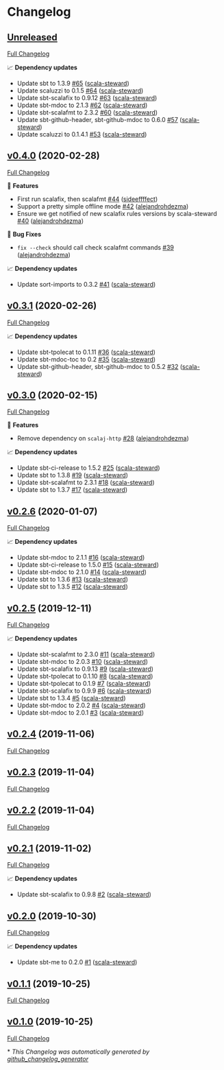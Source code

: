# Changelog

## [Unreleased](https://github.com/alejandrohdezma/sbt-fix/tree/HEAD)

[Full Changelog](https://github.com/alejandrohdezma/sbt-fix/compare/v0.4.0...HEAD)

📈 **Dependency updates**

- Update sbt to 1.3.9 [\#65](https://github.com/alejandrohdezma/sbt-fix/pull/65) ([scala-steward](https://github.com/scala-steward))
- Update scaluzzi to 0.1.5 [\#64](https://github.com/alejandrohdezma/sbt-fix/pull/64) ([scala-steward](https://github.com/scala-steward))
- Update sbt-scalafix to 0.9.12 [\#63](https://github.com/alejandrohdezma/sbt-fix/pull/63) ([scala-steward](https://github.com/scala-steward))
- Update sbt-mdoc to 2.1.3 [\#62](https://github.com/alejandrohdezma/sbt-fix/pull/62) ([scala-steward](https://github.com/scala-steward))
- Update sbt-scalafmt to 2.3.2 [\#60](https://github.com/alejandrohdezma/sbt-fix/pull/60) ([scala-steward](https://github.com/scala-steward))
- Update sbt-github-header, sbt-github-mdoc to 0.6.0 [\#57](https://github.com/alejandrohdezma/sbt-fix/pull/57) ([scala-steward](https://github.com/scala-steward))
- Update scaluzzi to 0.1.4.1 [\#53](https://github.com/alejandrohdezma/sbt-fix/pull/53) ([scala-steward](https://github.com/scala-steward))

## [v0.4.0](https://github.com/alejandrohdezma/sbt-fix/tree/v0.4.0) (2020-02-28)

[Full Changelog](https://github.com/alejandrohdezma/sbt-fix/compare/v0.3.1...v0.4.0)

🚀 **Features**

- First run scalafix, then scalafmt [\#44](https://github.com/alejandrohdezma/sbt-fix/pull/44) ([sideeffffect](https://github.com/sideeffffect))
- Support a pretty simple offline mode [\#42](https://github.com/alejandrohdezma/sbt-fix/pull/42) ([alejandrohdezma](https://github.com/alejandrohdezma))
- Ensure we get notified of new scalafix rules versions by scala-steward [\#40](https://github.com/alejandrohdezma/sbt-fix/pull/40) ([alejandrohdezma](https://github.com/alejandrohdezma))

🐛 **Bug Fixes**

- `fix --check` should call check scalafmt commands [\#39](https://github.com/alejandrohdezma/sbt-fix/pull/39) ([alejandrohdezma](https://github.com/alejandrohdezma))

📈 **Dependency updates**

- Update sort-imports to 0.3.2 [\#41](https://github.com/alejandrohdezma/sbt-fix/pull/41) ([scala-steward](https://github.com/scala-steward))

## [v0.3.1](https://github.com/alejandrohdezma/sbt-fix/tree/v0.3.1) (2020-02-26)

[Full Changelog](https://github.com/alejandrohdezma/sbt-fix/compare/v0.3.0...v0.3.1)

📈 **Dependency updates**

- Update sbt-tpolecat to 0.1.11 [\#36](https://github.com/alejandrohdezma/sbt-fix/pull/36) ([scala-steward](https://github.com/scala-steward))
- Update sbt-mdoc-toc to 0.2 [\#35](https://github.com/alejandrohdezma/sbt-fix/pull/35) ([scala-steward](https://github.com/scala-steward))
- Update sbt-github-header, sbt-github-mdoc to 0.5.2 [\#32](https://github.com/alejandrohdezma/sbt-fix/pull/32) ([scala-steward](https://github.com/scala-steward))

## [v0.3.0](https://github.com/alejandrohdezma/sbt-fix/tree/v0.3.0) (2020-02-15)

[Full Changelog](https://github.com/alejandrohdezma/sbt-fix/compare/v0.2.6...v0.3.0)

🚀 **Features**

- Remove dependency on `scalaj-http` [\#28](https://github.com/alejandrohdezma/sbt-fix/pull/28) ([alejandrohdezma](https://github.com/alejandrohdezma))

📈 **Dependency updates**

- Update sbt-ci-release to 1.5.2 [\#25](https://github.com/alejandrohdezma/sbt-fix/pull/25) ([scala-steward](https://github.com/scala-steward))
- Update sbt to 1.3.8 [\#19](https://github.com/alejandrohdezma/sbt-fix/pull/19) ([scala-steward](https://github.com/scala-steward))
- Update sbt-scalafmt to 2.3.1 [\#18](https://github.com/alejandrohdezma/sbt-fix/pull/18) ([scala-steward](https://github.com/scala-steward))
- Update sbt to 1.3.7 [\#17](https://github.com/alejandrohdezma/sbt-fix/pull/17) ([scala-steward](https://github.com/scala-steward))

## [v0.2.6](https://github.com/alejandrohdezma/sbt-fix/tree/v0.2.6) (2020-01-07)

[Full Changelog](https://github.com/alejandrohdezma/sbt-fix/compare/v0.2.5...v0.2.6)

📈 **Dependency updates**

- Update sbt-mdoc to 2.1.1 [\#16](https://github.com/alejandrohdezma/sbt-fix/pull/16) ([scala-steward](https://github.com/scala-steward))
- Update sbt-ci-release to 1.5.0 [\#15](https://github.com/alejandrohdezma/sbt-fix/pull/15) ([scala-steward](https://github.com/scala-steward))
- Update sbt-mdoc to 2.1.0 [\#14](https://github.com/alejandrohdezma/sbt-fix/pull/14) ([scala-steward](https://github.com/scala-steward))
- Update sbt to 1.3.6 [\#13](https://github.com/alejandrohdezma/sbt-fix/pull/13) ([scala-steward](https://github.com/scala-steward))
- Update sbt to 1.3.5 [\#12](https://github.com/alejandrohdezma/sbt-fix/pull/12) ([scala-steward](https://github.com/scala-steward))

## [v0.2.5](https://github.com/alejandrohdezma/sbt-fix/tree/v0.2.5) (2019-12-11)

[Full Changelog](https://github.com/alejandrohdezma/sbt-fix/compare/v0.2.4...v0.2.5)

📈 **Dependency updates**

- Update sbt-scalafmt to 2.3.0 [\#11](https://github.com/alejandrohdezma/sbt-fix/pull/11) ([scala-steward](https://github.com/scala-steward))
- Update sbt-mdoc to 2.0.3 [\#10](https://github.com/alejandrohdezma/sbt-fix/pull/10) ([scala-steward](https://github.com/scala-steward))
- Update sbt-scalafix to 0.9.13 [\#9](https://github.com/alejandrohdezma/sbt-fix/pull/9) ([scala-steward](https://github.com/scala-steward))
- Update sbt-tpolecat to 0.1.10 [\#8](https://github.com/alejandrohdezma/sbt-fix/pull/8) ([scala-steward](https://github.com/scala-steward))
- Update sbt-tpolecat to 0.1.9 [\#7](https://github.com/alejandrohdezma/sbt-fix/pull/7) ([scala-steward](https://github.com/scala-steward))
- Update sbt-scalafix to 0.9.9 [\#6](https://github.com/alejandrohdezma/sbt-fix/pull/6) ([scala-steward](https://github.com/scala-steward))
- Update sbt to 1.3.4 [\#5](https://github.com/alejandrohdezma/sbt-fix/pull/5) ([scala-steward](https://github.com/scala-steward))
- Update sbt-mdoc to 2.0.2 [\#4](https://github.com/alejandrohdezma/sbt-fix/pull/4) ([scala-steward](https://github.com/scala-steward))
- Update sbt-mdoc to 2.0.1 [\#3](https://github.com/alejandrohdezma/sbt-fix/pull/3) ([scala-steward](https://github.com/scala-steward))

## [v0.2.4](https://github.com/alejandrohdezma/sbt-fix/tree/v0.2.4) (2019-11-06)

[Full Changelog](https://github.com/alejandrohdezma/sbt-fix/compare/v0.2.3...v0.2.4)

## [v0.2.3](https://github.com/alejandrohdezma/sbt-fix/tree/v0.2.3) (2019-11-04)

[Full Changelog](https://github.com/alejandrohdezma/sbt-fix/compare/v0.2.2...v0.2.3)

## [v0.2.2](https://github.com/alejandrohdezma/sbt-fix/tree/v0.2.2) (2019-11-04)

[Full Changelog](https://github.com/alejandrohdezma/sbt-fix/compare/v0.2.1...v0.2.2)

## [v0.2.1](https://github.com/alejandrohdezma/sbt-fix/tree/v0.2.1) (2019-11-02)

[Full Changelog](https://github.com/alejandrohdezma/sbt-fix/compare/v0.2.0...v0.2.1)

📈 **Dependency updates**

- Update sbt-scalafix to 0.9.8 [\#2](https://github.com/alejandrohdezma/sbt-fix/pull/2) ([scala-steward](https://github.com/scala-steward))

## [v0.2.0](https://github.com/alejandrohdezma/sbt-fix/tree/v0.2.0) (2019-10-30)

[Full Changelog](https://github.com/alejandrohdezma/sbt-fix/compare/v0.1.1...v0.2.0)

📈 **Dependency updates**

- Update sbt-me to 0.2.0 [\#1](https://github.com/alejandrohdezma/sbt-fix/pull/1) ([scala-steward](https://github.com/scala-steward))

## [v0.1.1](https://github.com/alejandrohdezma/sbt-fix/tree/v0.1.1) (2019-10-25)

[Full Changelog](https://github.com/alejandrohdezma/sbt-fix/compare/v0.1.0...v0.1.1)

## [v0.1.0](https://github.com/alejandrohdezma/sbt-fix/tree/v0.1.0) (2019-10-25)

[Full Changelog](https://github.com/alejandrohdezma/sbt-fix/compare/b3361462620559bb6af5c3a2aea07fd7e618c823...v0.1.0)



\* *This Changelog was automatically generated by [github_changelog_generator](https://github.com/github-changelog-generator/github-changelog-generator)*
